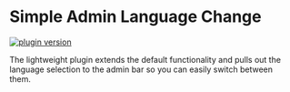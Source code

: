 # Simple Admin Language Change

[![plugin version](https://img.shields.io/wordpress/plugin/v/simple-admin-language-change.svg)](https://wordpress.org/plugins/simple-admin-language-change)

The lightweight plugin extends the default functionality and pulls out the language selection to the admin bar so you can easily switch between them.
